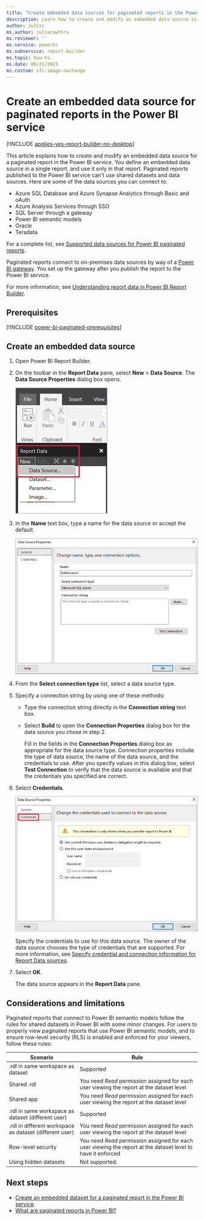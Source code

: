 ```yaml
---
title: "Create embedded data sources for paginated reports in the Power BI service"
description: Learn how to create and modify an embedded data source in a paginated report in the Power BI service.
author: JulCsc
ms.author: juliacawthra
ms.reviewer: ''
ms.service: powerbi
ms.subservice: report-builder
ms.topic: how-to
ms.date: 09/21/2023
ms.custom: sfi-image-nochange
---
```


# Create an embedded data source for paginated reports in the Power BI service

[!INCLUDE [applies-yes-report-builder-no-desktop](../includes/applies-yes-report-builder-no-desktop.md)] 

This article explains how to create and modify an embedded data source for a paginated report in the Power BI service. You define an embedded data source in a single report, and use it only in that report. Paginated reports published to the Power BI service can't use shared datasets and data sources. Here are some of the data sources you can connect to:

- Azure SQL Database and Azure Synapse Analytics through Basic and oAuth
- Azure Analysis Services through SSO
- SQL Server through a gateway
- Power BI semantic models
- Oracle
- Teradata

For a complete list, see [Supported data sources for Power BI paginated reports](paginated-reports-data-sources.md).

Paginated reports connect to on-premises data sources by way of a [Power BI gateway](../connect-data/service-gateway-onprem.md). You set up the gateway after you publish the report to the Power BI service.

For more information, see [Understanding report data in Power BI Report Builder](report-builder-data.md).


## Prerequisites 

[!INCLUDE [power-bi-paginated-prerequisites](../includes/power-bi-paginated-prerequisites.md)]

## Create an embedded data source
  
1. Open Power BI Report Builder.

1. On the toolbar in the **Report Data** pane, select **New** > **Data Source**. The **Data Source Properties** dialog box opens.

   ![Screenshot of New Data Source in the Report Data pane.](media/paginated-reports-embedded-data-source/power-bi-paginated-new-data-source.png)
  
1. In the **Name** text box, type a name for the data source or accept the default.  

   ![Screenshot of the Data Source properties dialog box.](media/paginated-reports-embedded-data-source/power-bi-select-connection.png)
  
1. From the **Select connection type** list, select a data source type. 

1. Specify a connection string by using one of these methods:  
  
   - Type the connection string directly in the **Connection string** text box. 
  
   - Select **Build** to open the **Connection Properties** dialog box for the data source you chose in step 2.  
  
     Fill in the fields in the **Connection Properties** dialog box as appropriate for the data source type. Connection properties include the type of data source, the name of the data source, and the credentials to use. After you specify values in this dialog box, select **Test Connection** to verify that the data source is available and that the credentials you specified are correct.  
  
1. Select **Credentials**.  

   ![Screenshot of the credentials tab in Data Source properties.](media/paginated-reports-embedded-data-source/power-bi-select-credentials.png)
  
   Specify the credentials to use for this data source. The owner of the data source chooses the type of credentials that are supported. For more information, see [Specify credential and connection information for Report Data sources](/sql/reporting-services/report-data/specify-credential-and-connection-information-for-report-data-sources).
  
1. Select **OK**.  
  
   The data source appears in the **Report Data** pane.

## Considerations and limitations

Paginated reports that connect to Power BI semantic models follow the rules for shared datasets in Power BI with some minor changes.  For users to properly view paginated reports that use Power BI semantic models, and to ensure row-level security (RLS) is enabled and enforced for your viewers, follow these rules:

|Scenario  |Rule  |
|---------|---------|
|.rdl in same workspace as dataset   | Supported |
|Shared .rdl | You need *Read* permission assigned for each user viewing the report at the dataset level  |
|Shared app  |  You need *Read* permission assigned for each user viewing the report at the dataset level  |
|.rdl in same workspace as dataset (different user)   | Supported  |
|.rdl in different workspace as dataset (different user)   |  You need *Read* permission assigned for each user viewing the report at the dataset level     |
|Row-level security | You need *Read* permission assigned for each user viewing the report at the dataset level to have it enforced   |
|Using hidden datasets | Not supported. |

## Next steps

- [Create an embedded dataset for a paginated report in the Power BI service](paginated-reports-create-embedded-dataset.md).
- [What are paginated reports in Power BI?](paginated-reports-report-builder-power-bi.md)
